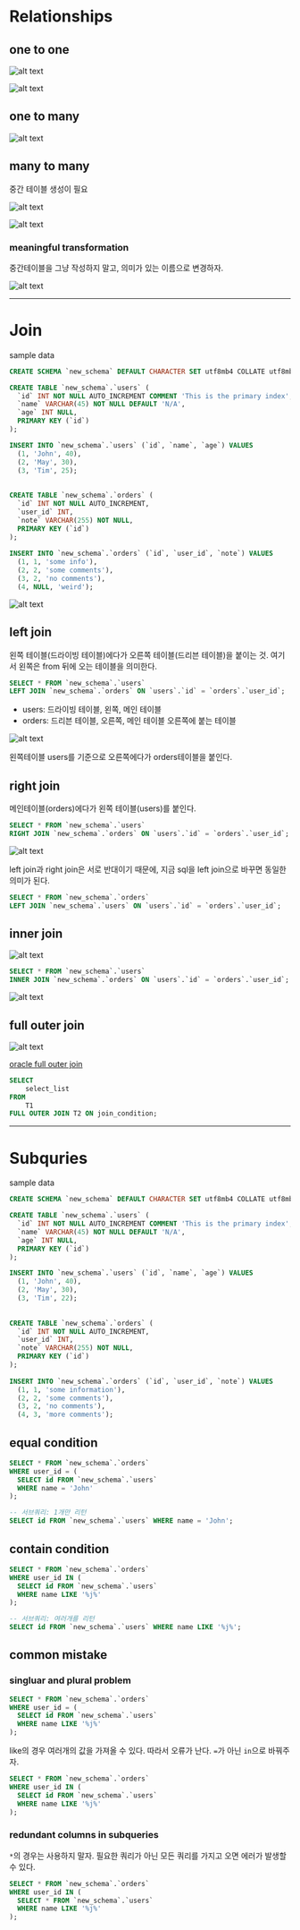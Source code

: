 # Relationships

## one to one

![alt text](image/image-18.png)

![alt text](image/image-17.png)

## one to many

![alt text](image/image-19.png)

## many to many

중간 테이블 생성이 필요

![alt text](image/image-20.png)

![alt text](image/image-21.png)

### meaningful transformation

중간테이블을 그냥 작성하지 말고, 의미가 있는 이름으로 변경하자.

![alt text](image/image-22.png)

---

# Join

sample data

```sql
CREATE SCHEMA `new_schema` DEFAULT CHARACTER SET utf8mb4 COLLATE utf8mb4_unicode_ci;

CREATE TABLE `new_schema`.`users` (
  `id` INT NOT NULL AUTO_INCREMENT COMMENT 'This is the primary index',
  `name` VARCHAR(45) NOT NULL DEFAULT 'N/A',
  `age` INT NULL,
  PRIMARY KEY (`id`)
);

INSERT INTO `new_schema`.`users` (`id`, `name`, `age`) VALUES 
  (1, 'John', 40),
  (2, 'May', 30),
  (3, 'Tim', 25);
  
  
CREATE TABLE `new_schema`.`orders` (
  `id` INT NOT NULL AUTO_INCREMENT,
  `user_id` INT,
  `note` VARCHAR(255) NOT NULL,
  PRIMARY KEY (`id`)
);
 
INSERT INTO `new_schema`.`orders` (`id`, `user_id`, `note`) VALUES 
  (1, 1, 'some info'), 
  (2, 2, 'some comments'),
  (3, 2, 'no comments'),
  (4, NULL, 'weird');
```

![alt text](image/image-24.png)

## left join

왼쪽 테이블(드라이빙 테이블)에다가 오른쪽 테이블(드리븐 테이블)을 붙이는 것. 여기서 왼쪽은 from 뒤에 오는 테이블을 의미한다.

```sql
SELECT * FROM `new_schema`.`users`
LEFT JOIN `new_schema`.`orders` ON `users`.`id` = `orders`.`user_id`;
```

- users: 드라이빙 테이블, 왼쪽, 메인 테이블
- orders: 드리븐 테이블, 오른쪽, 메인 테이블 오른쪽에 붙는 테이블

![alt text](image/image-23.png)

왼쪽테이블 users를 기준으로 오른쪽에다가 orders테이블을 붙인다.

## right join

메인테이블(orders)에다가 왼쪽 테이블(users)를 붙인다.

```sql
SELECT * FROM `new_schema`.`users`
RIGHT JOIN `new_schema`.`orders` ON `users`.`id` = `orders`.`user_id`;
```

![alt text](image/image-25.png)

left join과 right join은 서로 반대이기 때문에, 지금 sql을 left join으로 바꾸면 동일한 의미가 된다.

```sql
SELECT * FROM `new_schema`.`orders`
LEFT JOIN `new_schema`.`users` ON `users`.`id` = `orders`.`user_id`;
```

## inner join

![alt text](image/image-26.png)

```sql
SELECT * FROM `new_schema`.`users`
INNER JOIN `new_schema`.`orders` ON `users`.`id` = `orders`.`user_id`;
```

![alt text](image/image-27.png)

## full outer join

![alt text](image/image-28.png)

[oracle full outer join](https://www.oracletutorial.com/oracle-basics/oracle-full-outer-join/)

```sql
SELECT
    select_list
FROM
    T1
FULL OUTER JOIN T2 ON join_condition;
```

---

# Subquries

sample data

```sql
CREATE SCHEMA `new_schema` DEFAULT CHARACTER SET utf8mb4 COLLATE utf8mb4_unicode_ci;

CREATE TABLE `new_schema`.`users` (
  `id` INT NOT NULL AUTO_INCREMENT COMMENT 'This is the primary index',
  `name` VARCHAR(45) NOT NULL DEFAULT 'N/A',
  `age` INT NULL,
  PRIMARY KEY (`id`)
);

INSERT INTO `new_schema`.`users` (`id`, `name`, `age`) VALUES 
  (1, 'John', 40),
  (2, 'May', 30),
  (3, 'Tim', 22);
  
  
CREATE TABLE `new_schema`.`orders` (
  `id` INT NOT NULL AUTO_INCREMENT,
  `user_id` INT,
  `note` VARCHAR(255) NOT NULL,
  PRIMARY KEY (`id`)
);
 
INSERT INTO `new_schema`.`orders` (`id`, `user_id`, `note`) VALUES 
  (1, 1, 'some information'), 
  (2, 2, 'some comments'),
  (3, 2, 'no comments'),
  (4, 3, 'more comments');
```

## equal condition

```sql
SELECT * FROM `new_schema`.`orders`
WHERE user_id = (
  SELECT id FROM `new_schema`.`users`
  WHERE name = 'John'
);

-- 서브쿼리: 1개만 리턴
SELECT id FROM `new_schema`.`users` WHERE name = 'John';
```

## contain condition



```sql
SELECT * FROM `new_schema`.`orders`
WHERE user_id IN (
  SELECT id FROM `new_schema`.`users`
  WHERE name LIKE '%j%'
);

-- 서브쿼리: 여러개를 리턴
SELECT id FROM `new_schema`.`users` WHERE name LIKE '%j%';
```

## common mistake

### singluar and plural problem

```sql
SELECT * FROM `new_schema`.`orders`
WHERE user_id = (
  SELECT id FROM `new_schema`.`users`
  WHERE name LIKE '%j%'
);
```

like의 경우 여러개의 값을 가져올 수 있다. 따라서 오류가 난다. `=`가 아닌 `in`으로 바꿔주자. 

```sql
SELECT * FROM `new_schema`.`orders`
WHERE user_id IN (
  SELECT id FROM `new_schema`.`users`
  WHERE name LIKE '%j%'
);

```

### redundant columns in subqueries

`*`의 경우는 사용하지 말자. 필요한 쿼리가 아닌 모든 쿼리를 가지고 오면 에러가 발생할 수 있다.

```sql
SELECT * FROM `new_schema`.`orders`
WHERE user_id IN (
  SELECT * FROM `new_schema`.`users`
  WHERE name LIKE '%j%'
);
```